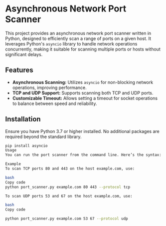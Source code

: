 # Asynchronous Network Port Scanner

This project provides an asynchronous network port scanner written in Python, designed to efficiently scan a range of ports on a given host. It leverages Python's `asyncio` library to handle network operations concurrently, making it suitable for scanning multiple ports or hosts without significant delays.

## Features

- **Asynchronous Scanning:** Utilizes `asyncio` for non-blocking network operations, improving performance.
- **TCP and UDP Support:** Supports scanning both TCP and UDP ports.
- **Customizable Timeout:** Allows setting a timeout for socket operations to balance between speed and reliability.

## Installation

Ensure you have Python 3.7 or higher installed. No additional packages are required beyond the standard library.

```bash
pip install asyncio
Usage
You can run the port scanner from the command line. Here’s the syntax:

Example
To scan TCP ports 80 and 443 on the host example.com, use:

bash
Copy code
python port_scanner.py example.com 80 443 --protocol tcp

To scan UDP ports 53 and 67 on the host example.com, use:

bash
Copy code

python port_scanner.py example.com 53 67 --protocol udp
